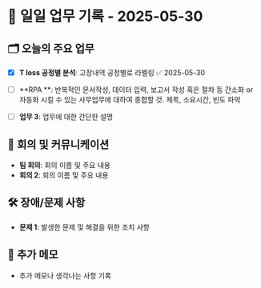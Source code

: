# 📅 일일 업무 기록 - 2025-05-30

## 🗂 오늘의 주요 업무
- [x] **T loss 공정별 분석**: 고장내역 공정별로 라벨링 ✅ 2025-05-30
- [ ] **RPA **: 반복적인 문서작성, 데이터 입력, 보고서 작성 혹은 절차 등 간소화 or 자동화 시킬 수 있는 사무업무에 대하여 종합할 것. 제목, 소요시간, 빈도 파악
- [ ] **업무 3**: 업무에 대한 간단한 설명


## 🔄 회의 및 커뮤니케이션
- **팀 회의**: 회의 이름 및 주요 내용
- **회의 2**: 회의 이름 및 주요 내용

## 🛠 장애/문제 사항
- **문제 1**: 발생한 문제 및 해결을 위한 조치 사항


## 📝 추가 메모
- 추가 메모나 생각나는 사항 기록
